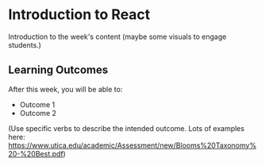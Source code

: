 # Introduction to React

Introduction to the week's content (maybe some visuals to engage students.)

## Learning Outcomes

After this week, you will be able to:
- Outcome 1
- Outcome 2

(Use specific verbs to describe the intended outcome.  Lots of examples here: https://www.utica.edu/academic/Assessment/new/Blooms%20Taxonomy%20-%20Best.pdf)